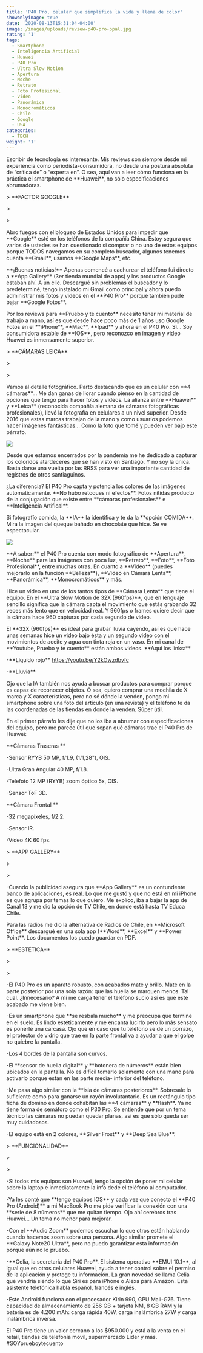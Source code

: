 ```yaml
---
title: 'P40 Pro, celular que simplifica la vida y llena de color'
showonlyimage: true
date: '2020-08-13T15:31:04-04:00'
image: /images/uploads/review-p40-pro-ppal.jpg
rating: '1'
tags:
  - Smartphone
  - Inteligencia Artificial
  - Huawei
  - P40 Pro
  - Ultra Slow Motion
  - Apertura
  - Noche
  - Retrato
  - Foto Profesional
  - Video
  - Panorámica
  - Monocromáticos
  - Chile
  - Google
  - USA
categories:
  - TECH
weight: '1'
---
```

Escribir de tecnología es interesante. Mis reviews son siempre desde mi experiencia como periodista-consumidora, no desde una postura absoluta de “crítica de” o “experta en”. O sea, aquí van a leer cómo funciona en la práctica el smartphone de \*\*Huawei\*\*, no sólo especificaciones abrumadoras. 

<!--more-->

\> \*\*FACTOR GOOGLE\*\*

\>

\> 

Abro fuegos con el bloqueo de Estados Unidos para impedir que \*\*Google\*\* esté en los teléfonos de la compañía China. Estoy segura que varios de ustedes se han cuestionado si comprar o no uno de estos equipos porque TODOS navegamos en su completo buscador, algunos tenemos cuenta \*\*Gmail\*\*, usamos \*\*Google Maps\*\*, etc. 

\*\*¡Buenas noticias!\*\* Apenas comencé a cachurear el teléfono fui directo a \*\*App Gallery\*\* (3er tienda mundial de apps) y los productos Google estaban ahí. A un clic. Descargué sin problemas el buscador y lo predeterminé, tengo instalado mi Gmail como principal y ahora puedo administrar mis fotos y videos en el \*\*P40 Pro\*\* porque también pude bajar \*\*Google Fotos\*\*. 

Por los reviews para \*\*Pruebo y te cuento\*\* necesito tener mi material de trabajo a mano, así es que desde hace poco más de 1 años uso Google Fotos en el \*\*iPhone\*\*, \*\*Mac\*\*, \*\*Ipad\*\* y ahora en el P40 Pro. Sí… Soy consumidora estable de \*\*IOS\*\*, pero reconozco en imagen y video Huawei es inmensamente superior. 

\> \*\*CÁMARAS LEICA\*\*

\>

\> 

Vamos al detalle fotográfico. Parto destacando que es un celular con \*\*4 cámaras\*\*… Me dan ganas de llorar cuando pienso en la cantidad de opciones que tengo para hacer fotos y videos. La alianza entre \*\*Huawei\*\* y \*\*Leica\*\* (reconocida compañía alemana de cámaras fotográficas profesionales), llevó la fotografía en celulares a un nivel superior. Desde 2016 que estas marcas trabajan de la mano y como usuarios podemos hacer imágenes fantásticas… Como la foto que tomé y pueden ver bajo este párrafo.

![](/images/uploads/review-p4o-pro-paisaje-colorido.jpg)



Desde que estamos encerrados por la pandemia me he dedicado a capturar los coloridos atardeceres que se han visto en Santiago. Y no soy la única. Basta darse una vuelta por las RRSS para ver una importante cantidad de registros de otros santiaguinos. 

¿La diferencia? El P40 Pro capta y potencia los colores de las imágenes automaticamente. \*\*No hubo retoques ni efectos\*\*. Fotos nítidas producto de la conjugación que existe entre \*\*cámaras profesionales\*\* e \*\*Inteligencia Artifical\*\*. 

Si fotografío comida, la \*\*IA\*\* la identifica y te da la \*\*opción COMIDA\*\*. Mira la imagen del queque bañado en chocolate que hice. Se ve espectacular. 

![](/images/uploads/review-p40-pro-queque.jpg)

\*\*A saber:\*\* el P40 Pro cuenta con modo fotográfico de \*\*Apertura\*\*, \*\*Noche\*\* para las imágenes con poca luz, \*\*Retrato\*\*, \*\*Foto\*\*, \*\*Foto Profesional\*\*, entre muchas otras. En cuanto a \*\*Video\*\* (puedes mejorarlo en la función \*\*Belleza\*\*), \*\*Video en Cámara Lenta\*\*, \*\*Panorámica\*\*, \*\*Monocromáticos\*\* y más. 

Hice un video en uno de los tantos tipos de \*\*Cámara Lenta\*\* que tiene el equipo. En el \*\*Ultra Slow Motion de 32X (960fps)\*\*, que en lenguaje sencillo significa que la cámara capta el movimiento que estás grabando 32 veces más lento que en velocidad real. Y 960fps o frames quiere decir que la cámara hace 960 capturas por cada segundo de video. 

El \*\*32X (960fps)\*\* es ideal para grabar lluvia cayendo, así es que hace unas semanas hice un video bajo ésta y un segundo video con el movimientos de aceite y agua con tinta roja en un vaso. En mi canal de \*\*Youtube, Pruebo y te cuento\*\* están ambos videos. \*\*Aquí los links:\*\* 

\-\*\*Líquido rojo\*\* https://youtu.be/Y2kOwzdbvfc

\-\*\*Lluvia\*\* 

Ojo que la IA también nos ayuda a buscar productos para comprar porque es capaz de reconocer objetos. O sea, quiero comprar una mochila de X marca y X características, pero no sé dónde la venden, pongo mi smartphone sobre una foto del artículo (en una revista) y el teléfono te da las coordenadas de las tiendas en donde la venden. Súper útil. 

En el primer párrafo les dije que no los iba a abrumar con especificaciones del equipo, pero me parece útil que sepan qué cámaras trae el P40 Pro de Huawei: 

\*\*Cámaras Traseras \*\*

\-Sensor RYYB 50 MP, f/1.9, (1/1,28"), OIS. 

\-Ultra Gran Angular 40 MP, f/1.8. 

\-Telefoto 12 MP (RYYB) zoom óptico 5x, OIS. 

\-Sensor ToF 3D. 

\*\*Cámara Frontal \*\*

\-32 megapíxeles, f/2.2. 

\-Sensor IR. 

\-Vídeo 4K 60 fps. 

\> \*\*APP GALLERY\*\*

\>

\> 

\-Cuando la publicidad asegura que \*\*App Gallery\*\* es un contundente banco de aplicaciones, es real. Lo que me gustó y que no está en mi iPhone es que agrupa por temas lo que quiero. Me explico, iba a bajar la app de Canal 13 y me dio la opción de TV Chile, en donde está hasta TV Educa Chile. 

Para las radios me dio la alternativa de Radios de Chile, en \*\*Microsoft Office\*\* descargué en una sola app (\*\*Word\*\*, \*\*Excel\*\* y \*\*Power Point\*\*. Los documentos los puedo guardar en PDF. 

\> \*\*ESTÉTICA\*\*

\>

\> 

\-El P40 Pro es un aparato robusto, con acabados mate y brillo. Mate en la parte posterior por una sola razón: que las huella se marquen menos. Tal cual. ¿Innecesario? A mi me carga tener el teléfono sucio así es que este acabado me viene bien. 

\-Es un smartphone que \*\*se resbala mucho\*\* y me preocupa que termine en el suelo. Es lindo estéticamente y me encanta lucirlo pero lo más sensato es ponerle una carcasa. Ojo que en caso que tu teléfono se de un porrazo, el protector de vidrio que trae en la parte frontal va a ayudar a que el golpe no quiebre la pantalla. 

\-Los 4 bordes de la pantalla son curvos. 

\-El \*\*sensor de huella digital\*\* y \*\*botonera de números\*\* están bien ubicados en la pantalla. No es difícil tomarlo solamente con una mano para activarlo porque están en las parte media- inferior del teléfono. 

\-Me pasa algo similar con la \*\*isla de cámaras posteriores\*\*. Sobresale lo suficiente como para ganarse un rayón involutantario. Es un rectángulo tipo ficha de dominó en donde cohabitan las \*\*4 cámaras\*\* y \*\*flash\*\*. Ya no tiene forma de semáforo como el P30 Pro. Se entiende que por un tema técnico las cámaras no puedan quedar planas, así es que sólo queda ser muy cuidadosos. 

\-El equipo está en 2 colores, \*\*Silver Frost\*\* y \*\*Deep Sea Blue\*\*. 

\> \*\*FUNCIONALIDAD\*\*

\>

\> 

\-Si todos mis equipos son Huawei, tengo la opción de poner mi celular sobre la laptop e inmediatamente la info dede el teléfono al computador. 

\-Ya les conté que \*\*tengo equipos IOS\*\* y cada vez que conecto el \*\*P40 Pro (Android)\*\* a mi MacBook Pro me pide verificar la conexión con una \*\*serie de 8 números\*\* que me quitan tiempo. Ojo ahí cerebros tras Huawei… Un tema no menor para mejorar. 

\-Con el \*\*Audio Zoom\*\* podemos escuchar lo que otros están hablando cuando hacemos zoom sobre una persona. Algo similar promete el \*\*Galaxy Note20 Ultra\*\*, pero no puedo garantizar esta información porque aún no lo pruebo. 

\-\*\*Celia, la secretaria del P40 Pro\*\*. El sistema operativo \*\*EMUI 10.1\*\*, al igual que en otros celulares Huawei, ayuda a tener control sobre el permiso de la aplicación y protege tu información. La gran novedad se llama Celia que vendría siendo lo que Siri es para iPhone o Alexa para Amazon. Esta asistente telefónica habla español, francés e inglés. 

\-Este Android funciona con el procesador Kirin 990, GPU Mali-G76. Tiene capacidad de almacenamiento de 256 GB + tarjeta NM, 8 GB RAM y la bateria es de 4.200 mAh: carga rápida 40W, carga inalámbrica 27W y carga inalámbrica inversa. 

El P40 Pro tiene un valor cercano a los $950.000 y está a la venta en el retail, tiendas de telefonía movil, supermercado Lider y más. #SOYprueboytecuento
